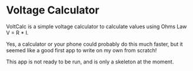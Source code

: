 # Voltage Calculator

VoltCalc is a simple voltage calculator to calculate values using Ohms Law V = R * I.

Yes, a calculator or your phone could probably do this much faster, but it seemed like a good first app 
to write on my own from scratch!

This app is not ready to be run, and is only a skeleton at the moment.
